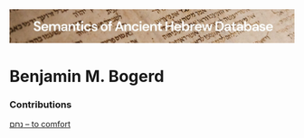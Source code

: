 <html><body><img id="banner" src="../../images/banners/banner.png" alt="banner" /></body></html>

# **Benjamin M. Bogerd**


### Contributions
[נחם – to comfort](../words/n-ch-m.md)<br>
